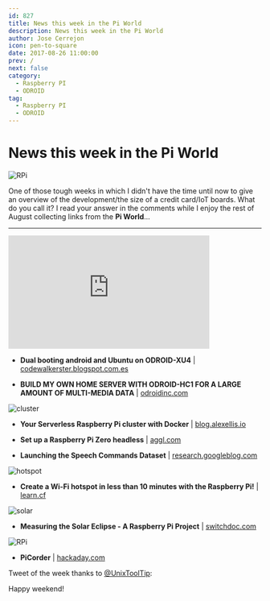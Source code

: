 ```yaml
---
id: 827
title: News this week in the Pi World
description: News this week in the Pi World
author: Jose Cerrejon
icon: pen-to-square
date: 2017-08-26 11:00:00
prev: /
next: false
category:
  - Raspberry PI
  - ODROID
tag:
  - Raspberry PI
  - ODROID
---
```


# News this week in the Pi World

![RPi](/images/2017/08/rpi.png)

One of those tough weeks in which I didn't have the time until now to give  an overview of the development/the size of a credit card/IoT boards. What do you call it? I read your answer in the comments while I enjoy the rest of August collecting links from the **Pi World**...

- - -
<iframe width="400" height="225" src="https://www.youtube.com/embed/wbx4bDK9pCE?rel=0" frameborder="0" allowfullscreen></iframe>

* **Dual booting android and Ubuntu on ODROID-XU4** | [codewalkerster.blogspot.com.es](https://codewalkerster.blogspot.com.es/2017/08/dual-booting-android-and-ubuntu-on.html)

* **BUILD MY OWN HOME SERVER WITH ODROID-HC1 FOR A LARGE AMOUNT OF MULTI-MEDIA DATA** | [odroidinc.com](https://odroidinc.com/blogs/news/build-my-own-home-server-with-odroid-hc1-for-a-large-amount-of-multi-media-data1st-step)

![cluster](/images/2017/08/cluster.png)

* **Your Serverless Raspberry Pi cluster with Docker** | [blog.alexellis.io](https://blog.alexellis.io/your-serverless-raspberry-pi-cluster/)

* **Set up a Raspberry Pi Zero headless** | [aggl.com](https://www.gaggl.com/2017/08/set-up-a-raspberry-pi-zero-headless/)

* **Launching the Speech Commands Dataset** | [research.googleblog.com](https://research.googleblog.com/2017/08/launching-speech-commands-dataset.html)

![hotspot](/images/2017/08/hotspot.png)

* **Create a Wi-Fi hotspot in less than 10 minutes with the Raspberry Pi!** | [learn.cf](http://www.learn.cf/2017/08/create-wi-fi-hotspot-in-less-than-10.html)

![solar](/images/2017/08/solar.png)

* **Measuring the Solar Eclipse - A Raspberry Pi Project** | [switchdoc.com](http://www.switchdoc.com/2017/08/measuring-the-solar-eclipse-a-raspberry-pi-project/)

![RPi](/images/2017/08/rpi.png)

* **PiCorder**  | [hackaday.com](http://hackaday.com/2017/08/18/picorder-raspberry-pi-stands-in-for-stone-knives-and-bearskins/)

Tweet of the week thanks to [@UnixToolTip](https://twitter.com/UnixToolTip):




Happy weekend!